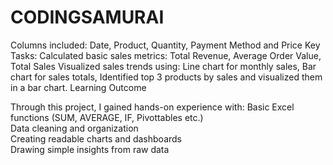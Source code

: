 # CODINGSAMURAI
Columns included: Date, Product, Quantity, Payment Method and Price Key Tasks: Calculated basic sales metrics: Total Revenue, Average Order Value, Total Sales Visualized sales trends using: Line chart for monthly sales, Bar chart for sales totals, Identified top 3 products by sales and visualized them in a bar chart.
 Learning Outcome

Through this project, I gained hands-on experience with:
Basic Excel functions (SUM, AVERAGE, IF, Pivottables etc.)  
Data cleaning and organization  
Creating readable charts and dashboards  
Drawing simple insights from raw data
